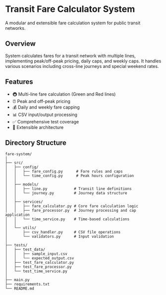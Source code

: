 # Transit Fare Calculator System
A modular and extensible fare calculation system for public transit networks.

## Overview
System calculates fares for a transit network with multiple lines, implementing peak/off-peak pricing, daily caps, and weekly caps. It handles various scenarios including cross-line journeys and special weekend rates.

## Features
- 🚇 Multi-line fare calculation (Green and Red lines)
- ⏰ Peak and off-peak pricing
- 💰 Daily and weekly fare capping
- 📊 CSV input/output processing
- ✅ Comprehensive test coverage
- 🔄 Extensible architecture

## Directory Structure
```plaintext
fare-system/
│
├── src/
│   ├── config/
│   │   ├── fare_config.py      # Fare rules and caps
│   │   └── time_config.py      # Peak hours configuration
│   │
│   ├── models/
│   │   ├── line.py            # Transit line definitions
│   │   └── journey.py         # Journey data structure
│   │
│   ├── services/
│   │   ├── fare_calculator.py # Core fare calculation logic
│   │   ├── fare_processor.py  # Journey processing and cap application
│   │   └── time_service.py    # Time-based calculations
│   │
│   └── utils/
│       ├── csv_handler.py     # CSV file operations
│       └── validators.py      # Input validation
│
├── tests/
│   ├── test_data/
│   │   ├── sample_input.csv
│   │   └── expected_output.csv
│   ├── test_fare_calculator.py
│   ├── test_fare_processor.py
│   └── test_time_service.py
│
├── main.py
├── requirements.txt
└── README.md